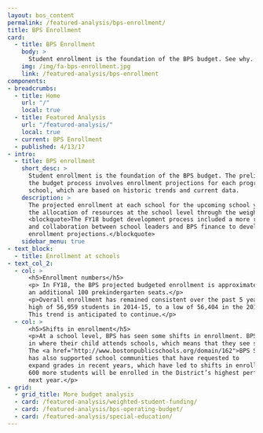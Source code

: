 ```yaml
---
layout: bos_content
permalink: /featured-analysis/bps-enrollment/
title: BPS Enrollment
card:
  - title: BPS Enrollment
    body: >
      Student enrollment is the foundation of the BPS budget. See why.
    img: /img/fa-bps-enrollment.jpg
    link: /featured-analysis/bps-enrollment
components:
- breadcrumbs:
  - title: Home
    url: "/"
    local: true
  - title: Featured Analysis
    url: "/featured-analysis/"
    local: true
  - current: BPS Enrollment
  - published: 4/13/17
- intro:
  - title: BPS enrollment
    short_desc: >
      Student enrollment is the foundation of the BPS budget. The preliminary stage of 
      the budget process involves enrollment projections for each program, grade, and 
      school, which are based on historic trends and current data. 
    description: >
      The projected enrollment at each school for the upcoming school year determines 
      the allocation of resources at the school level through the weighted student funding formula. 
      <blockquote>The FY18 budget development process included a more rigorous use of data 
      and collaboration between school leaders and BPS finance to develop accurate 
      enrollment projections.</blockquote>
    sidebar_menu: true    
- text_block:
  - title: Enrollment at schools
- text_col_2:
  - col: >
      <h5>Enrollment numbers</h5>
      <p> In FY18, the BPS projected budgeted enrollment is approximately 57,200, including 
      an additional 100 prekindergarten seats.</p>
      <p>Overall enrollment has remained consistent over the past 5 years, ranging from a 
      high of 56,959 students in 2014-15, to a low of 56,404 in the 2016-2017 school year. 
      This trend is anticipated to continue.</p>
  - col: >
      <h5>Shifts in enrollment</h5>
      <p>At a school level, BPS has seen some shifts in enrollment. BPS gives parents a voice 
      in where their child attends schools, which means that they see shifts from year to year. 
      The <a href="http://www.bostonpublicschools.org/domain/162">BPS School Committee</a> 
      has also supported school communities that have requested to 
      expand grades in recent years, which have led to shifts in enrollment. It is projected that 
      600 more students will be enrolled in the District’s highest performing schools 
      next year.</p>
- grid:
  - grid_title: More budget analysis
  - card: /featured-analysis/weighted-student-funding/
  - card: /featured-analysis/bps-operating-budget/
  - card: /featured-analysis/special-education/
---
```

